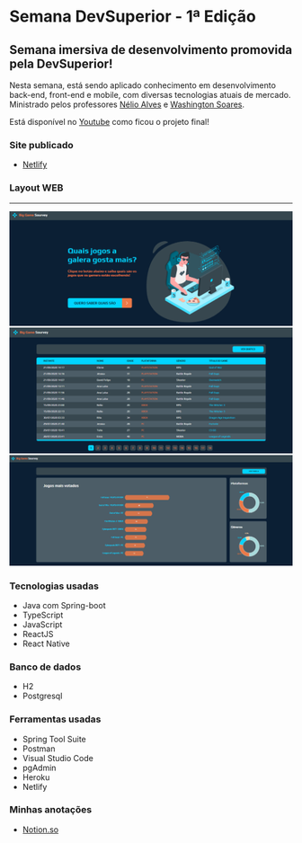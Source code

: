 # Semana DevSuperior - 1ª Edição

## Semana imersiva de desenvolvimento promovida pela DevSuperior!
Nesta semana, está sendo aplicado conhecimento em desenvolvimento back-end, front-end e mobile, com diversas tecnologias atuais de mercado. Ministrado pelos professores [Nélio Alves](https://github.com/acenelio) e [Washington Soares](https://thewashington.dev/).

Está disponível no [Youtube](https://www.youtube.com/watch?v=X5mKqMuFWT4) como ficou o projeto final!

### Site publicado
- [Netlify](https://sds1-ana.netlify.app/)

### Layout WEB
___
![HOME](https://github.com/analudias/sds1-pesquisa/blob/master/assets/Tela%20inicial.png)  <br/>
![RECORDS](https://github.com/analudias/sds1-pesquisa/blob/master/assets/Registros.png)  <br/>
![CHARTS](https://github.com/analudias/sds1-pesquisa/blob/master/assets/Gr%C3%A1ficos.png)  <br/>


### Tecnologias usadas
- Java com Spring-boot
- TypeScript
- JavaScript
- ReactJS
- React Native

### Banco de dados
- H2
- Postgresql

### Ferramentas usadas
- Spring Tool Suite
- Postman
- Visual Studio Code
- pgAdmin
- Heroku
- Netlify

### Minhas anotações
- [Notion.so](https://www.notion.so/analudias/Semana-DevSuperior-872507829157424f9129f4c324dec2ad)
